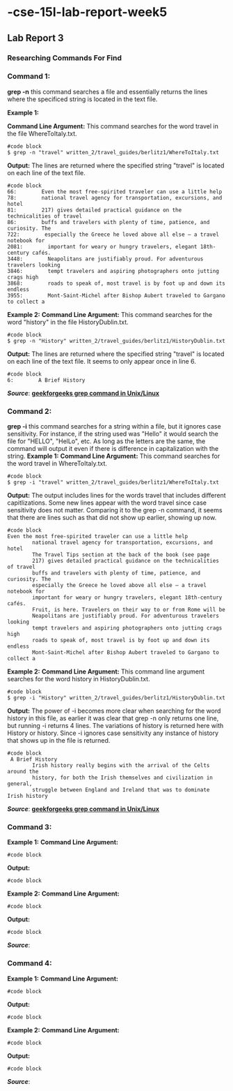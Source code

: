 # -cse-15l-lab-report-week5
## Lab Report 3
### Researching Commands For Find
### Command 1: 
**grep -n** this command searches a file and essentially returns the lines where the specificed string is located in the text file.

**Example 1:**

**Command Line Argument:**
This command searches for the word travel in the file WhereToItaly.txt.
```
#code block
$ grep -n "travel" written_2/travel_guides/berlitz1/WhereToItaly.txt
```
**Output:**
The lines are returned where the specified string "travel" is located on each line of the text file.
```
#code block
66:        Even the most free-spirited traveler can use a little help
78:        national travel agency for transportation, excursions, and hotel
81:        217) gives detailed practical guidance on the technicalities of travel
86:        buffs and travelers with plenty of time, patience, and curiosity. The
722:        especially the Greece he loved above all else — a travel notebook for
2081:        important for weary or hungry travelers, elegant 18th-century cafés.
3448:        Neapolitans are justifiably proud. For adventurous travelers looking
3846:        tempt travelers and aspiring photographers onto jutting crags high
3868:        roads to speak of, most travel is by foot up and down its endless
3955:        Mont-Saint-Michel after Bishop Aubert traveled to Gargano to collect a
```
**Example 2:**
**Command Line Argument:**
This command searches for the word "history" in the file HistoryDublin.txt.
```
#code block
$ grep -n "History" written_2/travel_guides/berlitz1/HistoryDublin.txt
```
**Output:**
The lines are returned where the specified string "travel" is located on each line of the text file. It seems to only appear once in line 6.
```
#code block
6:        A Brief History
```
***Source***: **[geekforgeeks grep command in Unix/Linux](https://www.geeksforgeeks.org/grep-command-in-unixlinux/)**

### Command 2:
**grep -i** this command searches for a string within a file, but it ignores case sensitivity. For instance, if the string used was "Hello" it would search the file for "HELLO", "HelLo", etc. As long as the letters are the same, the command will output it even if there is difference in capitalization with the string.
**Example 1:**
**Command Line Argument:**
This command searches for the word travel in WhereToItaly.txt.
```
#code block
$ grep -i "travel" written_2/travel_guides/berlitz1/WhereToItaly.txt
```
**Output:**
The output includes lines for the words travel that includes different capitlizations. Some new lines appear with the word travel since case sensitivity does not matter. Comparing it to the grep -n command, it seems that there are lines such as that did not show up earlier, showing up now.
```
#code block
Even the most free-spirited traveler can use a little help
        national travel agency for transportation, excursions, and hotel
        The Travel Tips section at the back of the book (see page
        217) gives detailed practical guidance on the technicalities of travel
        buffs and travelers with plenty of time, patience, and curiosity. The
        especially the Greece he loved above all else — a travel notebook for
        important for weary or hungry travelers, elegant 18th-century cafés.
        Fruit, is here. Travelers on their way to or from Rome will be
        Neapolitans are justifiably proud. For adventurous travelers looking
        tempt travelers and aspiring photographers onto jutting crags high
        roads to speak of, most travel is by foot up and down its endless
        Mont-Saint-Michel after Bishop Aubert traveled to Gargano to collect a
```
**Example 2:**
**Command Line Argument:** This command line argument searches for the word history in HistoryDublin.txt.
```
#code block
$ grep -i "History" written_2/travel_guides/berlitz1/HistoryDublin.txt
```
**Output:** The power of -i becomes more clear when searching for the word history in this file, as earlier it was clear that grep -n only returns one line, but running -i returns 4 lines. The variations of history is returned here with History or history. Since -i ignores case sensitivity any instance of history that shows up in the file is returned.
```
#code block
 A Brief History
        Irish history really begins with the arrival of the Celts around the
        history, for both the Irish themselves and civilization in general,
        struggle between England and Ireland that was to dominate Irish history
```
***Source***: **[geekforgeeks grep command in Unix/Linux](https://www.geeksforgeeks.org/grep-command-in-unixlinux/)**


### Command 3:
**Example 1:**
**Command Line Argument:**
```
#code block

```
**Output:**
```
#code block

```
**Example 2:**
**Command Line Argument:**
```
#code block

```
**Output:**
```
#code block

```
***Source***:

### Command 4:
**Example 1:**
**Command Line Argument:**
```
#code block

```
**Output:**
```
#code block

```
**Example 2:**
**Command Line Argument:**
```
#code block

```
**Output:**
```
#code block

```
***Source***:
